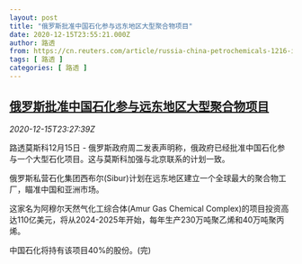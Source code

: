 ```yaml
---
layout: post
title: "俄罗斯批准中国石化参与远东地区大型聚合物项目"
date: 2020-12-15T23:55:21.000Z
author: 路透
from: https://cn.reuters.com/article/russia-china-petrochemicals-1216-idCNKBS28P35G
tags: [ 路透 ]
categories: [ 路透 ]
---
```

<!--1608076521000-->
[俄罗斯批准中国石化参与远东地区大型聚合物项目](https://cn.reuters.com/article/russia-china-petrochemicals-1216-idCNKBS28P35G)
------

<div>
<div><i>2020-12-15T23:27:39Z</i></div><p>路透莫斯科12月15日 - 俄罗斯政府周二发表声明称，俄政府已经批准中国石化参与一个大型石化项目。这与莫斯科加强与北京联系的计划一致。</p><p>俄罗斯私营石化集团西布尔(Sibur)计划在远东地区建立一个全球最大的聚合物工厂，瞄准中国和亚洲市场。</p><p>这家名为阿穆尔天然气化工综合体(Amur Gas Chemical Complex)的项目投资高达110亿美元，将从2024-2025年开始，每年生产230万吨聚乙烯和40万吨聚丙烯。</p><p>中国石化将持有该项目40%的股份。(完)</p>
</div>
